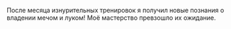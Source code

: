 После месяца изнурительных тренировок я получил новые познания о владении мечом и луком! Моё мастерство превзошло их ожидание.
